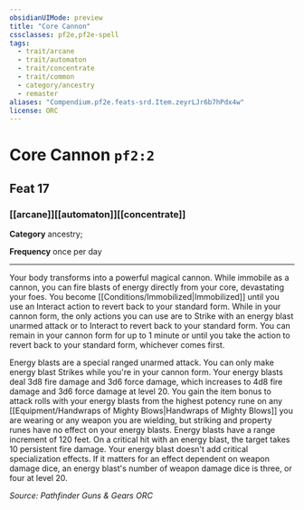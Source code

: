 ```yaml
---
obsidianUIMode: preview
title: "Core Cannon"
cssclasses: pf2e,pf2e-spell
tags:
  - trait/arcane
  - trait/automaton
  - trait/concentrate
  - trait/common
  - category/ancestry
  - remaster
aliases: "Compendium.pf2e.feats-srd.Item.zeyrLJr6b7hPdx4w"
license: ORC
---
```

# Core Cannon `pf2:2`
## Feat 17
### [[arcane]][[automaton]][[concentrate]]

**Category** ancestry; 




**Frequency** once per day

* * *

Your body transforms into a powerful magical cannon. While immobile as a cannon, you can fire blasts of energy directly from your core, devastating your foes. You become [[Conditions/Immobilized|Immobilized]] until you use an Interact action to revert back to your standard form. While in your cannon form, the only actions you can use are to Strike with an energy blast unarmed attack or to Interact to revert back to your standard form. You can remain in your cannon form for up to 1 minute or until you take the action to revert back to your standard form, whichever comes first.

Energy blasts are a special ranged unarmed attack. You can only make energy blast Strikes while you're in your cannon form. Your energy blasts deal 3d8 fire damage and 3d6 force damage, which increases to 4d8 fire damage and 3d6 force damage at level 20. You gain the item bonus to attack rolls with your energy blasts from the highest potency rune on any [[Equipment/Handwraps of Mighty Blows|Handwraps of Mighty Blows]] you are wearing or any weapon you are wielding, but striking and property runes have no effect on your energy blasts. Energy blasts have a range increment of 120 feet. On a critical hit with an energy blast, the target takes 10 persistent fire damage. Your energy blast doesn't add critical specialization effects. If it matters for an effect dependent on weapon damage dice, an energy blast's number of weapon damage dice is three, or four at level 20.

*Source: Pathfinder Guns & Gears*
*ORC*